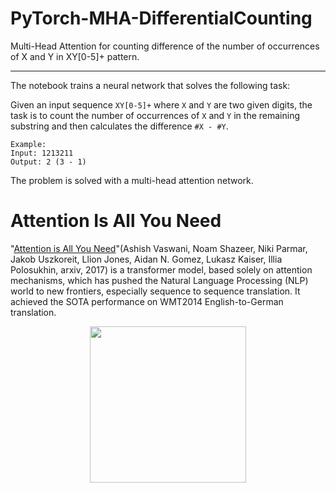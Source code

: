 # PyTorch-MHA-DifferentialCounting

Multi-Head Attention for counting difference of the number of occurrences of X and Y in XY[0-5]+ pattern.

---

The notebook trains a neural network that solves the following task:

Given an input sequence `XY[0-5]+` where `X` and `Y` are two given digits, the task is to count the number of occurrences of `X` and `Y` in the remaining substring and then calculates the difference `#X - #Y`.

```
Example:
Input: 1213211
Output: 2 (3 - 1)
```

The problem is solved with a multi-head attention network.

# Attention Is All You Need

"[Attention is All You Need](https://arxiv.org/abs/1706.03762)"(Ashish Vaswani, Noam Shazeer, Niki Parmar, Jakob Uszkoreit, Llion Jones, Aidan N. Gomez, Lukasz Kaiser, Illia Polosukhin, arxiv, 2017) is a transformer model, based solely on attention mechanisms, which has pushed the Natural Language Processing (NLP) world to new frontiers, especially sequence to sequence translation. It achieved the SOTA performance on WMT2014 English-to-German translation.

<p align="center">
<img src="https://user-images.githubusercontent.com/1178221/157217111-d2a417d4-3be0-4406-866a-c183977f8308.png" width=250>
</p>
